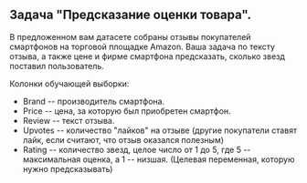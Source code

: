 ## Задача "Предсказание оценки товара".

В предложенном вам датасете собраны отзывы покупателей смартфонов на торговой площадке Amazon. Ваша задача по тексту отзыва, а также цене и фирме смартфона предсказать, сколько звезд поставил пользователь. 

Колонки обучающей выборки:
* Brand -- производитель смартфона.
* Price -- цена, за которую был приобретен смартфон.
* Review -- текст отзыва.
* Upvotes -- количество "лайков" на отзыве (другие покупатели ставят лайк, если считают, что отзыв оказался полезным)
* Rating -- количество звезд, целое число от 1 до 5, где 5 -- максимальная оценка, а 1 -- низшая. (Целевая переменная, которую нужно предсказывать)
